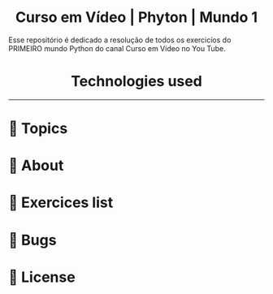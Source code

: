 <h1 align="center"> Curso em Vídeo | Phyton | Mundo 1</h1>
<p> Esse repositório é dedicado a resolução de todos os exercicíos do PRIMEIRO mundo Python do canal Curso em Vídeo no You Tube. </p>



<h1 align="center">Technologies used </h1>
<p align="center">
  <a href="https://www.java.com/en/">
  </a>
</p>
  
---

# :pushpin: Topics
# :rocket: About
# :memo: Exercices list
# :bug: Bugs
# :closed_book: License
